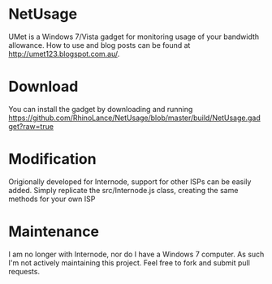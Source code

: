 # NetUsage
UMet is a Windows 7/Vista gadget for monitoring usage of your bandwidth allowance.  How to use and blog posts can be found at http://umet123.blogspot.com.au/.

# Download
You can install the gadget by downloading and running https://github.com/RhinoLance/NetUsage/blob/master/build/NetUsage.gadget?raw=true

# Modification
Origionally developed for Internode, support for other ISPs can be easily added.  Simply replicate the src/Internode.js class, creating the same methods for your own ISP

# Maintenance
I am no longer with Internode, nor do I have a Windows 7 computer.  As such I'm not actively maintaining this project.  Feel free to fork and submit pull requests.
